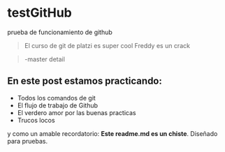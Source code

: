 # testGitHub
prueba de funcionamiento de github

> El curso de git de platzi es super cool Freddy es un crack 

> -master detail

## En este post estamos practicando:

* Todos los comandos de git
* El flujo de  trabajo de Github
* El verdero amor por las buenas practicas
* Trucos locos

y como un amable recordatorio: **Este readme.md es un chiste**. Diseñado para pruebas.

